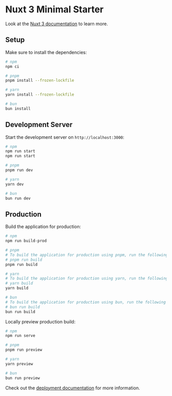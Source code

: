 # Nuxt 3 Minimal Starter

Look at the [Nuxt 3 documentation](https://nuxt.com/docs/getting-started/introduction) to learn more.

## Setup

Make sure to install the dependencies:

```bash
# npm
npm ci

# pnpm
pnpm install --frozen-lockfile

# yarn
yarn install --frozen-lockfile

# bun
bun install
```

## Development Server

Start the development server on `http://localhost:3000`:

```bash
# npm
npm run start
npm run start

# pnpm
pnpm run dev

# yarn
yarn dev

# bun
bun run dev
```

## Production

Build the application for production:

```bash
# npm
npm run build-prod

# pnpm
# To build the application for production using pnpm, run the following command:
# pnpm run build
pnpm run build

# yarn
# To build the application for production using yarn, run the following command:
# yarn build
yarn build

# bun
# To build the application for production using bun, run the following command:
# bun run build
bun run build
```

Locally preview production build:

```bash
# npm
npm run serve

# pnpm
pnpm run preview

# yarn
yarn preview

# bun
bun run preview
```

Check out the [deployment documentation](https://nuxt.com/docs/getting-started/deployment) for more information.
